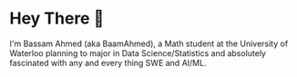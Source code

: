 # Hey There 👋
I'm Bassam Ahmed (aka BaamAhmed), a Math student at the University of Waterloo planning to major in Data Science/Statistics and absolutely fascinated with any and every thing SWE and AI/ML.